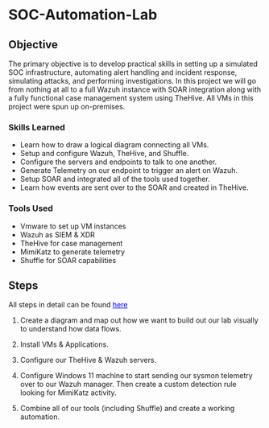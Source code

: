 # SOC-Automation-Lab

## Objective

The primary objective is to develop practical skills in setting up a simulated SOC infrastructure, automating alert handling and incident response, simulating attacks, and performing investigations. In this project we will go from nothing at all to a full Wazuh instance with SOAR integration along with a fully functional case management system using TheHive. All VMs in this project were spun up on-premises.

### Skills Learned

- Learn how to draw a logical diagram connecting all VMs.
- Setup and configure Wazuh, TheHive, and Shuffle.
- Configure the servers and endpoints to talk to one another.
- Generate Telemetry on our endpoint to trigger an alert on Wazuh.
- Setup SOAR and integrated all of the tools used together.
- Learn how events are sent over to the SOAR and created in TheHive.


### Tools Used

- Vmware to set up VM instances
- Wazuh as SIEM & XDR
- TheHive for case management
- MimiKatz to generate telemetry
- Shuffle for SOAR capabilities

## Steps
All steps in detail can be found <a href="https://docs.google.com/document/d/10zMMvIM3Co88ea8d9Oz_KLhqIRQL8id-xAwQpetT1V8/edit?tab=t.0" style="color: blue; text-decoration: underline;">here</a>

1. Create a diagram and map out how we want to build out our lab visually to understand how data flows.

2. Install VMs & Applications.

3. Configure our TheHive & Wazuh servers.

4. Configure Windows 11 machine to start sending our sysmon telemetry over to our Wazuh manager. Then create a custom detection rule looking for MimiKatz activity.

5. Combine all of our tools (including Shuffle) and create a working automation.
